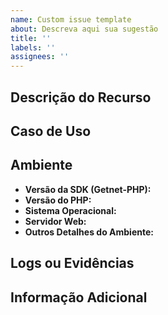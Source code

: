 ```yaml
---
name: Custom issue template
about: Descreva aqui sua sugestão
title: ''
labels: ''
assignees: ''
---
```


## Descrição do Recurso

<!-- Descreva de forma clara a funcionalidade que você gostaria de ver implementada. -->

## Caso de Uso

<!-- Explique o problema que este recurso resolveria ou o caso de uso para o qual ele seria útil. -->

## Ambiente

- **Versão da SDK (Getnet-PHP):** <!-- Ex: 1.0.0 -->
- **Versão do PHP:** <!-- Ex: 7.4, 8.0 -->
- **Sistema Operacional:** <!-- Ex: Ubuntu 20.04, Windows 10 -->
- **Servidor Web:** <!-- Ex: Apache, Nginx -->
- **Outros Detalhes do Ambiente:** <!-- Qualquer outra informação relevante sobre o ambiente de execução. -->

## Logs ou Evidências

<!-- Adicione logs ou prints relevantes para ajudar a diagnosticar o problema. -->

## Informação Adicional

<!-- Qualquer informação extra que possa ajudar na avaliação do recurso. -->